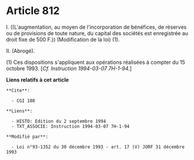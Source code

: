 # Article 812

I. ((L'augmentation, au moyen de l'incorporation de bénéfices, de réserves ou de provisions de toute nature, du capital des
sociétés est enregistrée au droit fixe de 500 F.)) (Modification de la loi) (1).

II. (Abrogé).

(1) Ces dispositions s'appliquent aux opérations réalisées à compter du 15 octobre 1993. [*Cf. Instruction 1994-03-07
7H-1-94.*]

**Liens relatifs à cet article**

	**Cite**:

	  - CGI 108

	**Liens**:

	  - HISTO: Edition du 2 septembre 1994
	  - TXT_ASSOCIE: Instruction 1994-03-07 7H-1-94

	**Modifié par**:

	  - Loi n°93-1352 du 30 décembre 1993 - art. 17 (V) JORF 31 décembre 1993
